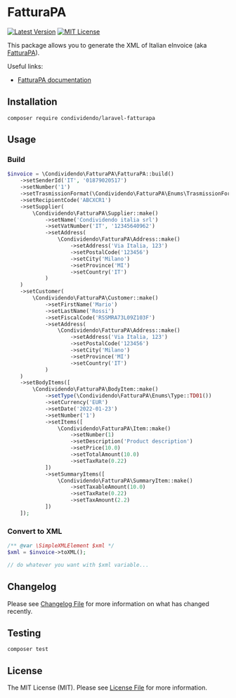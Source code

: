 # FatturaPA

[![Latest Version](http://img.shields.io/packagist/v/condividendo/laravel-fatturapa.svg?label=Release&style=for-the-badge)](https://packagist.org/packages/condividendo/laravel-fatturapa)
[![MIT License](https://img.shields.io/github/license/condividendo/laravel-fatturapa.svg?label=License&color=blue&style=for-the-badge)](https://github.com/condividendo/laravel-fatturapa/blob/master/LICENSE.md)

This package allows you to generate the XML of Italian eInvoice (aka [FatturaPA](https://www.fatturapa.gov.it/)).

Useful links:
- [FatturaPA documentation](https://www.fatturapa.gov.it/it/norme-e-regole/documentazione-fattura-elettronica/formato-fatturapa/)

## Installation

```shell
composer require condividendo/laravel-fatturapa
```

## Usage

### Build

```php
$invoice = \Condividendo\FatturaPA\FatturaPA::build()
    ->setSenderId('IT', '01879020517')
    ->setNumber('1')
    ->setTrasmissionFormat(\Condividendo\FatturaPA\Enums\TrasmissionFormat::FPR12())
    ->setRecipientCode('ABCXCR1')
    ->setSupplier(
        \Condividendo\FatturaPA\Supplier::make()
            ->setName('Condividendo italia srl')
            ->setVatNumber('IT', '12345640962')
            ->setAddress(
                \Condividendo\FatturaPA\Address::make()
                    ->setAddress('Via Italia, 123')
                    ->setPostalCode('123456')
                    ->setCity('Milano')
                    ->setProvince('MI')
                    ->setCountry('IT')
            )
    )
    ->setCustomer(
        \Condividendo\FatturaPA\Customer::make()
            ->setFirstName('Mario')
            ->setLastName('Rossi')
            ->setFiscalCode('RSSMRA73L09Z103F')
            ->setAddress(
                \Condividendo\FatturaPA\Address::make()
                    ->setAddress('Via Italia, 123')
                    ->setPostalCode('123456')
                    ->setCity('Milano')
                    ->setProvince('MI')
                    ->setCountry('IT')
            )
    )
    ->setBodyItems([
        \Condividendo\FatturaPA\BodyItem::make()
            ->setType(\Condividendo\FatturaPA\Enums\Type::TD01())
            ->setCurrency('EUR')
            ->setDate('2022-01-23')
            ->setNumber('1')
            ->setItems([
                \Condividendo\FatturaPA\Item::make()
                    ->setNumber(1)
                    ->setDescription('Product description')
                    ->setPrice(10.0)
                    ->setTotalAmount(10.0)
                    ->setTaxRate(0.22)
            ])
            ->setSummaryItems([
                \Condividendo\FatturaPA\SummaryItem::make()
                    ->setTaxableAmount(10.0)
                    ->setTaxRate(0.22)
                    ->setTaxAmount(2.2)
            ])
    ]);
```

### Convert to XML

```php
/** @var \SimpleXMLElement $xml */
$xml = $invoice->toXML();

// do whatever you want with $xml variable...
```

## Changelog

Please see [Changelog File](CHANGELOG.md) for more information on what has changed recently.

## Testing

```shell
composer test
```

## License

The MIT License (MIT). Please see [License File](LICENSE.md) for more information.
